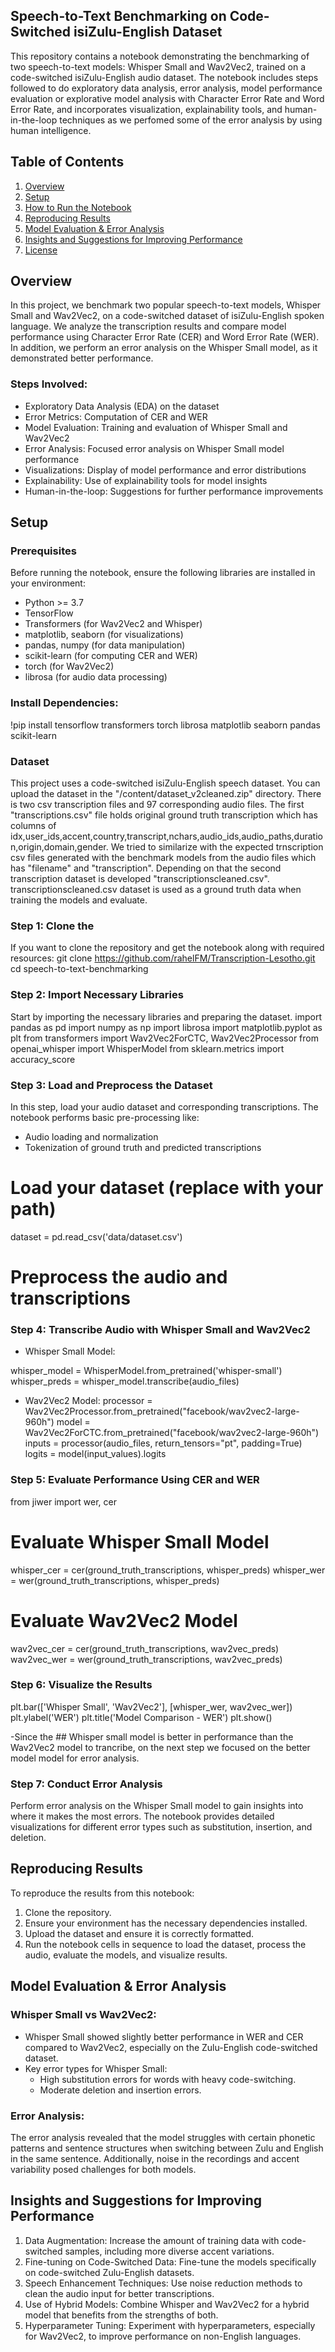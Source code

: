 ## Speech-to-Text Benchmarking on Code-Switched isiZulu-English Dataset
This repository contains a notebook demonstrating the benchmarking of two speech-to-text models: Whisper Small and Wav2Vec2, trained on a code-switched isiZulu-English audio dataset. 
The notebook includes steps followed to do exploratory data analysis, error analysis, model performance evaluation or explorative model analysis with Character Error Rate and Word Error Rate, and incorporates visualization, explainability tools, and human-in-the-loop techniques as we perfomed some of the error analysis by using human intelligence. 
## Table of Contents
1. [Overview](#overview)
2. [Setup](#setup)
3. [How to Run the Notebook](#how-to-run-the-notebook)
4. [Reproducing Results](#reproducing-results)
5. [Model Evaluation & Error Analysis](#model-evaluation--error-analysis)
6. [Insights and Suggestions for Improving Performance](#insights-and-suggestions-for-improving-performance)
7. [License](#license)

## Overview

In this project, we benchmark two popular speech-to-text models, Whisper Small and Wav2Vec2, on a code-switched dataset of isiZulu-English spoken language. We analyze the transcription results and compare model performance using Character Error Rate (CER) and Word Error Rate (WER). In addition, we perform an error analysis on the Whisper Small model, as it demonstrated better performance.
### Steps Involved:
- Exploratory Data Analysis (EDA) on the dataset
- Error Metrics: Computation of CER and WER
- Model Evaluation: Training and evaluation of Whisper Small and Wav2Vec2
- Error Analysis: Focused error analysis on Whisper Small model performance
- Visualizations: Display of model performance and error distributions
- Explainability: Use of explainability tools for model insights
- Human-in-the-loop: Suggestions for further performance improvements

## Setup

### Prerequisites
Before running the notebook, ensure the following libraries are installed in your environment:

- Python >= 3.7
- TensorFlow
- Transformers (for Wav2Vec2 and Whisper)
- matplotlib, seaborn (for visualizations)
- pandas, numpy (for data manipulation)
- scikit-learn (for computing CER and WER)
- torch (for Wav2Vec2)
- librosa (for audio data processing)

  
### Install Dependencies:
!pip install tensorflow transformers torch librosa matplotlib seaborn pandas scikit-learn


### Dataset
This project uses a code-switched isiZulu-English speech dataset. You can upload the dataset in the "/content/dataset_v2cleaned.zip" directory. There is two csv transcription files and 97 corresponding audio files. The first "transcriptions.csv" file holds original ground truth transcription which has columns of idx,user_ids,accent,country,transcript,nchars,audio_ids,audio_paths,duration,origin,domain,gender. We tried to similarize with the expected trnscription csv files generated with the benchmark models from the audio files which has "filename" and "transcription". Depending on that the second transcription dataset is developed "transcriptionscleaned.csv". transcriptionscleaned.csv dataset is used as a ground truth data when training the models and evaluate. 

### Step 1: Clone the 
If you want to clone the repository and get the notebook along with required resources:
git clone https://github.com/rahelFM/Transcription-Lesotho.git
cd speech-to-text-benchmarking

### Step 2: Import Necessary Libraries
Start by importing the necessary libraries and preparing the dataset.
import pandas as pd
import numpy as np
import librosa
import matplotlib.pyplot as plt
from transformers import Wav2Vec2ForCTC, Wav2Vec2Processor
from openai_whisper import WhisperModel
from sklearn.metrics import accuracy_score
### Step 3: Load and Preprocess the Dataset

In this step, load your audio dataset and corresponding transcriptions. The notebook performs basic pre-processing like:

- Audio loading and normalization
- Tokenization of ground truth and predicted transcriptions
# Load your dataset (replace with your path)
dataset = pd.read_csv('data/dataset.csv')

# Preprocess the audio and transcriptions

### Step 4: Transcribe Audio with Whisper Small and Wav2Vec2
- Whisper Small Model:
  
whisper_model = WhisperModel.from_pretrained('whisper-small')
whisper_preds = whisper_model.transcribe(audio_files)

- Wav2Vec2 Model:
processor = Wav2Vec2Processor.from_pretrained("facebook/wav2vec2-large-960h")
model = Wav2Vec2ForCTC.from_pretrained("facebook/wav2vec2-large-960h")
inputs = processor(audio_files, return_tensors="pt", padding=True)
logits = model(input_values).logits
### Step 5: Evaluate Performance Using CER and WER
from jiwer import wer, cer

# Evaluate Whisper Small Model
whisper_cer = cer(ground_truth_transcriptions, whisper_preds)
whisper_wer = wer(ground_truth_transcriptions, whisper_preds)

# Evaluate Wav2Vec2 Model
wav2vec_cer = cer(ground_truth_transcriptions, wav2vec_preds)
wav2vec_wer = wer(ground_truth_transcriptions, wav2vec_preds)

### Step 6: Visualize the Results
plt.bar(['Whisper Small', 'Wav2Vec2'], [whisper_wer, wav2vec_wer])
plt.ylabel('WER')
plt.title('Model Comparison - WER')
plt.show()

-Since the ## Whisper small model is better in performance than the Wav2Vec2 model to trancribe, on the next step we focused on the better model model for error analysis.
### Step 7: Conduct Error Analysis

Perform error analysis on the Whisper Small model to gain insights into where it makes the most errors. The notebook provides detailed visualizations for different error types such as substitution, insertion, and deletion.
## Reproducing Results

To reproduce the results from this notebook:

1. Clone the repository.
2. Ensure your environment has the necessary dependencies installed.
3. Upload the dataset and ensure it is correctly formatted.
4. Run the notebook cells in sequence to load the dataset, process the audio, evaluate the models, and visualize results.
## Model Evaluation & Error Analysis

### Whisper Small vs Wav2Vec2:

- Whisper Small showed slightly better performance in WER and CER compared to Wav2Vec2, especially on the Zulu-English code-switched dataset.
- Key error types for Whisper Small:
  - High substitution errors for words with heavy code-switching.
  - Moderate deletion and insertion errors.

### Error Analysis:
The error analysis revealed that the model struggles with certain phonetic patterns and sentence structures when switching between Zulu and English in the same sentence. Additionally, noise in the recordings and accent variability posed challenges for both models.
## Insights and Suggestions for Improving Performance

1. Data Augmentation: Increase the amount of training data with code-switched samples, including more diverse accent variations.
2. Fine-tuning on Code-Switched Data: Fine-tune the models specifically on code-switched Zulu-English datasets.
3. Speech Enhancement Techniques: Use noise reduction methods to clean the audio input for better transcriptions.
4. Use of Hybrid Models: Combine Whisper and Wav2Vec2 for a hybrid model that benefits from the strengths of both.
5. Hyperparameter Tuning: Experiment with hyperparameters, especially for Wav2Vec2, to improve performance on non-English languages.
